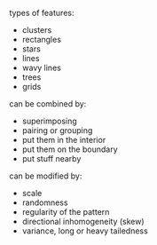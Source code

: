 

types of features:

* clusters
* rectangles
* stars
* lines 
* wavy lines
* trees
* grids

can be combined by:

* superimposing
* pairing or grouping
* put them in the interior
* put them on the boundary
* put stuff nearby

can be modified by:

* scale
* randomness
* regularity of the pattern
* directional inhomogeneity (skew)
* variance, long or heavy tailedness



